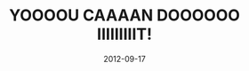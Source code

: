 ---
layout: base.njk
title : 'YOOOOU CAAAAN DOOOOOO IIIIIIIIIT!' 
view_title : 'YOOOOU CAAAAN DOOOOOO IIIIIIIIIT!' 
year : '2012' 
date : '2012-09-17' 
img_file : '/drawing/YOOOOUCAAAANDOOOOOOIIIIIIIIIT.png' 
html_file : 'YOOOOUCAAAANDOOOOOOIIIIIIIIIT' 
next_html : 'icanflybutonlyforasecond.html' 
year_order : '35' 
permalink : "title/{{html_file}}.html"
---